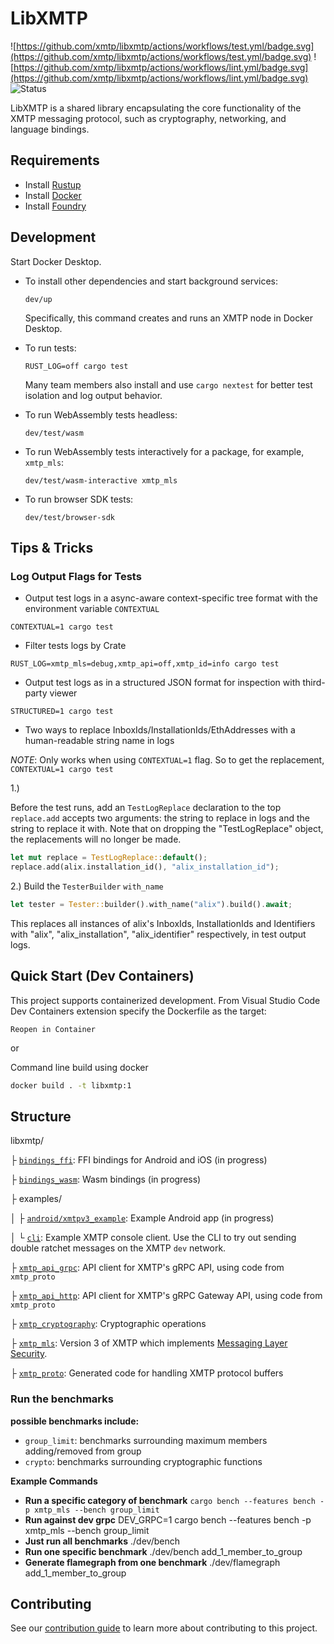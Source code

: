 # LibXMTP

![https://github.com/xmtp/libxmtp/actions/workflows/test.yml/badge.svg](https://github.com/xmtp/libxmtp/actions/workflows/test.yml/badge.svg)
![https://github.com/xmtp/libxmtp/actions/workflows/lint.yml/badge.svg](https://github.com/xmtp/libxmtp/actions/workflows/lint.yml/badge.svg)
![Status](https://img.shields.io/badge/Project_status-Alpha-orange)

LibXMTP is a shared library encapsulating the core functionality of the XMTP
messaging protocol, such as cryptography, networking, and language bindings.

## Requirements

- Install [Rustup](https://rustup.rs/)
- Install [Docker](https://www.docker.com/get-started/)
- Install
  [Foundry](https://book.getfoundry.sh/getting-started/installation#using-foundryup)

## Development

Start Docker Desktop.

- To install other dependencies and start background services:

  ```
  dev/up
  ```

  Specifically, this command creates and runs an XMTP node in Docker Desktop.

- To run tests:

  ```
  RUST_LOG=off cargo test
  ```

  Many team members also install and use `cargo nextest` for better test
  isolation and log output behavior.

- To run WebAssembly tests headless:

  ```
  dev/test/wasm
  ```

- To run WebAssembly tests interactively for a package, for example, `xmtp_mls`:

  ```
  dev/test/wasm-interactive xmtp_mls
  ```

- To run browser SDK tests:

  ```
  dev/test/browser-sdk
  ```

## Tips & Tricks

### Log Output Flags for Tests

- Output test logs in a async-aware context-specific tree format with the
  environment variable `CONTEXTUAL`

```
CONTEXTUAL=1 cargo test
```

- Filter tests logs by Crate

```
RUST_LOG=xmtp_mls=debug,xmtp_api=off,xmtp_id=info cargo test
```

- Output test logs as in a structured JSON format for inspection with
  third-party viewer

```
STRUCTURED=1 cargo test
```

- Two ways to replace InboxIds/InstallationIds/EthAddresses with a
  human-readable string name in logs

_NOTE_: Only works when using `CONTEXTUAL=1` flag. So to get the replacement,
`CONTEXTUAL=1 cargo test`

1.)

Before the test runs, add an `TestLogReplace` declaration to the top
`replace.add` accepts two arguments: the string to replace in logs and the
string to replace it with. Note that on dropping the "TestLogReplace" object,
the replacements will no longer be made.

```rust
let mut replace = TestLogReplace::default();
replace.add(alix.installation_id(), "alix_installation_id");
```

2.) Build the `TesterBuilder` `with_name`

```rust
let tester = Tester::builder().with_name("alix").build().await;
```

This replaces all instances of alix's InboxIds, InstallationIds and Identifiers
with "alix", "alix_installation", "alix_identifier" respectively, in test output
logs.

## Quick Start (Dev Containers)

This project supports containerized development. From Visual Studio Code Dev
Containers extension specify the Dockerfile as the target:

`Reopen in Container`

or

Command line build using docker

```bash
docker build . -t libxmtp:1
```

## Structure

libxmtp/

├ [`bindings_ffi`](./bindings_ffi): FFI bindings for Android and iOS (in
progress)

├ [`bindings_wasm`](./bindings_wasm): Wasm bindings (in progress)

├ examples/

│ ├ [`android/xmtpv3_example`](./examples/android/xmtpv3_example): Example
Android app (in progress)

│ └ [`cli`](./examples/cli): Example XMTP console client. Use the CLI to try out
sending double ratchet messages on the XMTP `dev` network.

├ [`xmtp_api_grpc`](./xmtp_api_grpc): API client for XMTP's gRPC API, using code
from `xmtp_proto`

├ [`xmtp_api_http`](./xmtp_api_http): API client for XMTP's gRPC Gateway API,
using code from `xmtp_proto`

├ [`xmtp_cryptography`](./xmtp_cryptography): Cryptographic operations

├ [`xmtp_mls`](./xmtp_mls): Version 3 of XMTP which implements
[Messaging Layer Security](https://messaginglayersecurity.rocks/).

├ [`xmtp_proto`](./xmtp_proto): Generated code for handling XMTP protocol
buffers

### Run the benchmarks

**possible benchmarks include:**

- `group_limit`: benchmarks surrounding maximum members adding/removed from
  group
- `crypto`: benchmarks surrounding cryptographic functions

**Example Commands**

- **Run a specific category of benchmark**
  `cargo bench --features bench -p xmtp_mls --bench group_limit`
- **Run against dev grpc** DEV_GRPC=1 cargo bench --features bench -p xmtp_mls
  --bench group_limit
- **Just run all benchmarks** ./dev/bench
- **Run one specific benchmark** ./dev/bench add_1_member_to_group
- **Generate flamegraph from one benchmark** ./dev/flamegraph
  add_1_member_to_group

## Contributing

See our [contribution guide](./CONTRIBUTING.md) to learn more about contributing
to this project.
